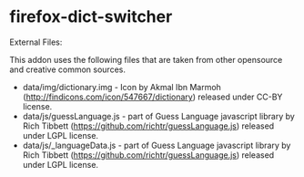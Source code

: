# firefox-dict-switcher

External Files:

This addon uses the following files that are taken from other opensource and creative common sources. 

* data/img/dictionary.img - Icon by Akmal Ibn Marmoh (http://findicons.com/icon/547667/dictionary) released under CC-BY license.
* data/js/guessLanguage.js - part of Guess Language javascript library by Rich Tibbett (https://github.com/richtr/guessLanguage.js) released under LGPL license.
* data/js/_languageData.js - part of Guess Language javascript library by Rich Tibbett (https://github.com/richtr/guessLanguage.js) released under LGPL license.
